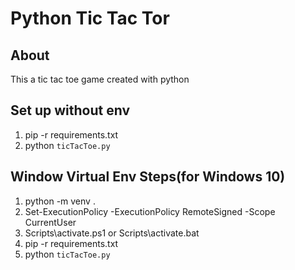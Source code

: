 # Python Tic Tac Tor

## About
This a tic tac toe game created with python

## Set up without env
1. pip -r requirements.txt
2. python `ticTacToe.py`

## Window Virtual Env Steps(for Windows 10)
1. python -m venv .
2. Set-ExecutionPolicy -ExecutionPolicy RemoteSigned -Scope CurrentUser
3. Scripts\activate.ps1 or Scripts\activate.bat
4. pip -r requirements.txt
5. python `ticTacToe.py`